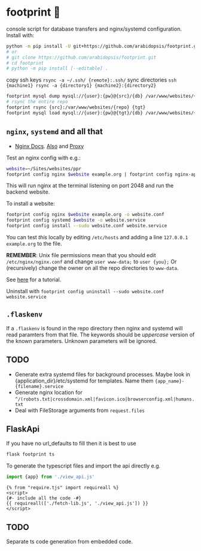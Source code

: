 # footprint 👣

console script for database transfers and nginx/systemd configuration. Install with:

```bash
python -m pip install -U git+https://github.com/arabidopsis/footprint.git
# or
# git clone https://github.com/arabidopsis/footprint.git
# cd footprint
# python -m pip install [--editable] .
```

copy ssh keys `rsync -a ~/.ssh/ {remote}:.ssh/`
sync directories `ssh {machine1} rsync -a {directory1} {machine2}:{directory2}`

```bash
footprint mysql dump mysql://{user}:{pw}@{src}/{db} /var/www/websites/{repo}/instance/sql
# rsync the entire repo
footprint rsync {src}:/var/www/websites/{repo} {tgt}
footprint mysql load mysql://{user}:{pw}@{tgt}/{db} /var/www/websites/{repo}/instance/sql/{db}.sql.gz
```

## `nginx`, `systemd` and all that

* [Nginx Docs](https://docs.nginx.com/nginx/). [Also](https://nginx.org/en/docs/) and [Proxy](https://nginx.org/en/docs/http/ngx_http_proxy_module.html)

Test an nginx config with e.g.:

```bash
website=~/Sites/websites/ppr
footprint config nginx $website example.org | footprint config nginx-app - $website
```

This will run nginx at the terminal listening on port 2048 and run the backend
website.

To install a website:

```bash
footprint config nginx $website example.org -o website.conf
footprint config systemd $website -o website.service
footprint config install --sudo website.conf website.service
```

You can test *this* locally by editing `/etc/hosts` and adding a line
`127.0.0.1 example.org` to the file.

**REMEMBER**: Unix file permissions mean that you should edit `/etc/nginx/nginx.conf`
and change `user www-data;` to `user {you};` Or (recursively) change the owner on
all the repo directories to `www-data`.

See [here](https://www.digitalocean.com/community/tutorials/how-to-serve-flask-applications-with-gunicorn-and-nginx-on-ubuntu-20-04
) for a tutorial.

Uninstall with `footprint config uninstall --sudo website.conf website.service`

## `.flaskenv`

If a `.flaskenv` is found in the repo directory then nginx and systemd will
read paramters from that file. The keywords should be *uppercase* version of
the known parameters. Unknown parameters will be ignored.

## TODO

* Generate extra systemd files for background processes. Maybe look in
  {application_dir}/etc/systemd for templates. Name them `{app_name}-{filename}.service`
* Generate nginx location for `^/(robots.txt|crossdomain.xml|favicon.ico|browserconfig.xml|humans.txt`
* Deal with FileStorage arguments from `request.files`


## FlaskApi

If you have no url_defaults to fill then it is best to use

```bash
flask footprint ts
```

To generate the typescript files and import the api directly e.g.

```javascript
import {app} from './view_api.js'
```

```jinja
{% from "require.tjs" import requireall %}
<script>
{#- include all the code -#}
{{ requireall(['./fetch-lib.js', './view_api.js']) }}
</script>
```

## TODO

Separate ts code generation from embedded code.
